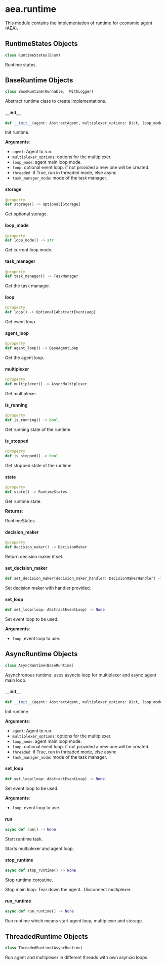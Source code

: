<a id="aea.runtime"></a>

# aea.runtime

This module contains the implementation of runtime for economic agent (AEA).

<a id="aea.runtime.RuntimeStates"></a>

## RuntimeStates Objects

```python
class RuntimeStates(Enum)
```

Runtime states.

<a id="aea.runtime.BaseRuntime"></a>

## BaseRuntime Objects

```python
class BaseRuntime(Runnable,  WithLogger)
```

Abstract runtime class to create implementations.

<a id="aea.runtime.BaseRuntime.__init__"></a>

#### `__`init`__`

```python
def __init__(agent: AbstractAgent, multiplexer_options: Dict, loop_mode: Optional[str] = None, loop: Optional[AbstractEventLoop] = None, threaded: bool = False, task_manager_mode: Optional[str] = None) -> None
```

Init runtime.

**Arguments**:

- `agent`: Agent to run.
- `multiplexer_options`: options for the multiplexer.
- `loop_mode`: agent main loop mode.
- `loop`: optional event loop. if not provided a new one will be created.
- `threaded`: if True, run in threaded mode, else async
- `task_manager_mode`: mode of the task manager.

<a id="aea.runtime.BaseRuntime.storage"></a>

#### storage

```python
@property
def storage() -> Optional[Storage]
```

Get optional storage.

<a id="aea.runtime.BaseRuntime.loop_mode"></a>

#### loop`_`mode

```python
@property
def loop_mode() -> str
```

Get current loop mode.

<a id="aea.runtime.BaseRuntime.task_manager"></a>

#### task`_`manager

```python
@property
def task_manager() -> TaskManager
```

Get the task manager.

<a id="aea.runtime.BaseRuntime.loop"></a>

#### loop

```python
@property
def loop() -> Optional[AbstractEventLoop]
```

Get event loop.

<a id="aea.runtime.BaseRuntime.agent_loop"></a>

#### agent`_`loop

```python
@property
def agent_loop() -> BaseAgentLoop
```

Get the agent loop.

<a id="aea.runtime.BaseRuntime.multiplexer"></a>

#### multiplexer

```python
@property
def multiplexer() -> AsyncMultiplexer
```

Get multiplexer.

<a id="aea.runtime.BaseRuntime.is_running"></a>

#### is`_`running

```python
@property
def is_running() -> bool
```

Get running state of the runtime.

<a id="aea.runtime.BaseRuntime.is_stopped"></a>

#### is`_`stopped

```python
@property
def is_stopped() -> bool
```

Get stopped state of the runtime.

<a id="aea.runtime.BaseRuntime.state"></a>

#### state

```python
@property
def state() -> RuntimeStates
```

Get runtime state.

**Returns**:

RuntimeStates

<a id="aea.runtime.BaseRuntime.decision_maker"></a>

#### decision`_`maker

```python
@property
def decision_maker() -> DecisionMaker
```

Return decision maker if set.

<a id="aea.runtime.BaseRuntime.set_decision_maker"></a>

#### set`_`decision`_`maker

```python
def set_decision_maker(decision_maker_handler: DecisionMakerHandler) -> None
```

Set decision maker with handler provided.

<a id="aea.runtime.BaseRuntime.set_loop"></a>

#### set`_`loop

```python
def set_loop(loop: AbstractEventLoop) -> None
```

Set event loop to be used.

**Arguments**:

- `loop`: event loop to use.

<a id="aea.runtime.AsyncRuntime"></a>

## AsyncRuntime Objects

```python
class AsyncRuntime(BaseRuntime)
```

Asynchronous runtime: uses asyncio loop for multiplexer and async agent main loop.

<a id="aea.runtime.AsyncRuntime.__init__"></a>

#### `__`init`__`

```python
def __init__(agent: AbstractAgent, multiplexer_options: Dict, loop_mode: Optional[str] = None, loop: Optional[AbstractEventLoop] = None, threaded: bool = False, task_manager_mode: Optional[str] = None) -> None
```

Init runtime.

**Arguments**:

- `agent`: Agent to run.
- `multiplexer_options`: options for the multiplexer.
- `loop_mode`: agent main loop mode.
- `loop`: optional event loop. if not provided a new one will be created.
- `threaded`: if True, run in threaded mode, else async
- `task_manager_mode`: mode of the task manager.

<a id="aea.runtime.AsyncRuntime.set_loop"></a>

#### set`_`loop

```python
def set_loop(loop: AbstractEventLoop) -> None
```

Set event loop to be used.

**Arguments**:

- `loop`: event loop to use.

<a id="aea.runtime.AsyncRuntime.run"></a>

#### run

```python
async def run() -> None
```

Start runtime task.

Starts multiplexer and agent loop.

<a id="aea.runtime.AsyncRuntime.stop_runtime"></a>

#### stop`_`runtime

```python
async def stop_runtime() -> None
```

Stop runtime coroutine.

Stop main loop.
Tear down the agent..
Disconnect multiplexer.

<a id="aea.runtime.AsyncRuntime.run_runtime"></a>

#### run`_`runtime

```python
async def run_runtime() -> None
```

Run runtime which means start agent loop, multiplexer and storage.

<a id="aea.runtime.ThreadedRuntime"></a>

## ThreadedRuntime Objects

```python
class ThreadedRuntime(AsyncRuntime)
```

Run agent and multiplexer in different threads with own asyncio loops.

